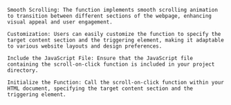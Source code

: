     Smooth Scrolling: The function implements smooth scrolling animation to transition between different sections of the webpage, enhancing visual appeal and user engagement.

    Customization: Users can easily customize the function to specify the target content section and the triggering element, making it adaptable to various website layouts and design preferences.
    
    Include the JavaScript File: Ensure that the JavaScript file containing the scroll-on-click function is included in your project directory.

    Initialize the Function: Call the scroll-on-click function within your HTML document, specifying the target content section and the triggering element.
